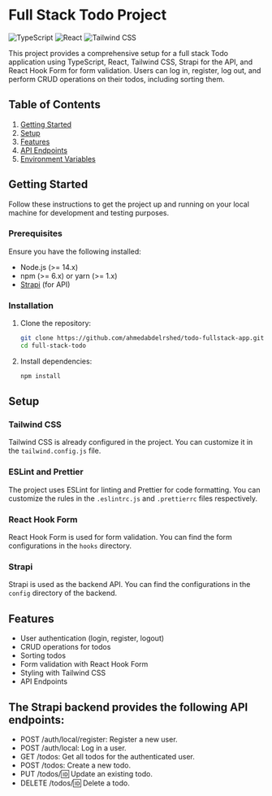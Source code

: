 # Full Stack Todo Project

![TypeScript](https://img.shields.io/badge/TypeScript-3178C6?logo=typescript&logoColor=white)
![React](https://img.shields.io/badge/React-61DAFB?logo=react&logoColor=black)
![Tailwind CSS](https://img.shields.io/badge/Tailwind%20CSS-06B6D4?logo=tailwindcss&logoColor=white)

This project provides a comprehensive setup for a full stack Todo application using TypeScript, React, Tailwind CSS, Strapi for the API, and React Hook Form for form validation. Users can log in, register, log out, and perform CRUD operations on their todos, including sorting them.

## Table of Contents

1. [Getting Started](#getting-started)
2. [Setup](#setup)
3. [Features](#features)
4. [API Endpoints](#api-endpoints)
5. [Environment Variables](#environment-variables)

## Getting Started

Follow these instructions to get the project up and running on your local machine for development and testing purposes.

### Prerequisites

Ensure you have the following installed:

- Node.js (>= 14.x)
- npm (>= 6.x) or yarn (>= 1.x)
- [Strapi](https://strapi.io/) (for API)

### Installation

1. Clone the repository:

   ```sh
   git clone https://github.com/ahmedabdelrshed/todo-fullstack-app.git
   cd full-stack-todo
   ```

2. Install dependencies:
   ```sh
   npm install
   ```

## Setup

### Tailwind CSS

Tailwind CSS is already configured in the project. You can customize it in the `tailwind.config.js` file.

### ESLint and Prettier

The project uses ESLint for linting and Prettier for code formatting. You can customize the rules in the `.eslintrc.js` and `.prettierrc` files respectively.

### React Hook Form

React Hook Form is used for form validation. You can find the form configurations in the `hooks` directory.

### Strapi

Strapi is used as the backend API. You can find the configurations in the `config` directory of the backend.

## Features

- User authentication (login, register, logout)
- CRUD operations for todos
- Sorting todos
- Form validation with React Hook Form
- Styling with Tailwind CSS
- API Endpoints

## The Strapi backend provides the following API endpoints:

- POST /auth/local/register: Register a new user.
- POST /auth/local: Log in a user.
- GET /todos: Get all todos for the authenticated user.
- POST /todos: Create a new todo.
- PUT /todos/:id: Update an existing todo.
- DELETE /todos/:id: Delete a todo.
